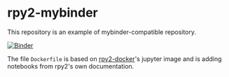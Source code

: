 # rpy2-mybinder

This repository is an example of mybinder-compatible repository.

[![Binder](https://mybinder.org/badge_logo.svg)](https://mybinder.org/v2/gh/rpy2/rpy2-mybinder/tree/jupyter_ds?urlpath=lab)

The file `Dockerfile` is based on [rpy2-docker](https://github.com/rpy2/rpy2-docker)'s jupyter image and is adding
notebooks from rpy2's own documentation.
